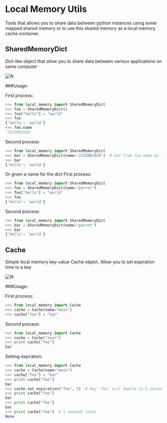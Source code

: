 # Local Memory Utils

Tools that allows you to share data between python instances using some mapped shared memory or to use this shared memory as a local memory cache container.

## SharedMemoryDict

Dict-like object that allow you to share data between various applications on same computer

![N](https://github.com/nano-labs/local_memory/blob/master/anim.gif)

###Usage:

First process:
```python
>>> from local_memory import SharedMemoryDict
>>> foo = SharedMemoryDict()
>>> foo["hello"] = "world"
>>> foo
{'hello': 'world'}
>>> foo.name
'2125001920'
```

Second process:
```python
>>> from local_memory import SharedMemoryDict
>>> bar = SharedMemoryDict(name='2125001920')  # Got from foo.name on first process
>>> bar
{'hello': 'world'}
```

Or given a name for the dict
First process:
```python
>>> from local_memory import SharedMemoryDict
>>> foo = SharedMemoryDict(name="parrot")
>>> foo["hello"] = "world"
>>> foo
{'hello': 'world'}
```

Second process:
```python
>>> from local_memory import SharedMemoryDict
>>> bar = SharedMemoryDict(name="parrot")
>>> bar
{'hello': 'world'}
```


## Cache

Simple local memory key-value Cache object. Allow you to set expiration time to a key

![N](https://github.com/nano-labs/local_memory/blob/master/cache.gif)

###Usage:

First process:
```python
>>> from local_memory import Cache
>>> cache = Cache(name="main")
>>> cache["foo"] = "bar"
```

Second process:
```python
>>> from local_memory import Cache
>>> cache = Cache("main")
>>> print cache["foo"]
bar
```

Setting expiration:
```python
>>> from local_memory import Cache
>>> cache = Cache(name="main")
>>> cache["foo"] = "bar"
>>> print cache["foo"]
bar
>>> cache.set_expiration("foo", 5)  # key 'foo' will expire in 5 seconds
>>> print cache["foo"]
bar
>>> print cache["foo"]
bar
>>> print cache["foo"]  # 5 seconds later
None
```